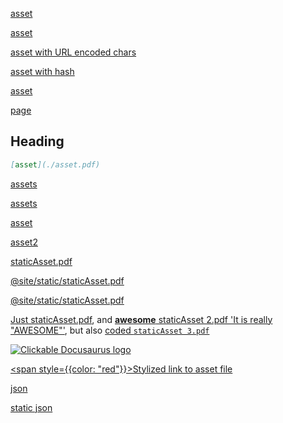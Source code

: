 [asset](https://example.com/asset.pdf)

[](./asset.pdf)

[asset](./asset.pdf)

[asset with URL encoded chars](./asset%20%282%29.pdf)

[asset with hash](./asset.pdf#page=2)

[asset](asset.pdf 'Title')

[page](noUrl.md)

## Heading

```md
[asset](./asset.pdf)
```

[assets](!file-loader!./asset.pdf)

[assets](/github/!file-loader!/assets.pdf)

[asset](asset.pdf)

[asset2](/asset2.pdf)

[staticAsset.pdf](/staticAsset.pdf)

[@site/static/staticAsset.pdf](@site/static/staticAsset.pdf)

[@site/static/staticAsset.pdf](@site/static/staticAsset.pdf#page=2 'Title')

[Just staticAsset.pdf](/staticAsset.pdf), and [**awesome** staticAsset 2.pdf 'It is really "AWESOME"'](/staticAsset.pdf), but also [coded `staticAsset 3.pdf`](/staticAsset.pdf)

[![Clickable Docusaurus logo](./static/staticAssetImage.png)](/staticAssetImage.png)

[<span style={{color: "red"}}>Stylized link to asset file</span>](./asset.pdf)

[json](./data.json)

[static json](/static-json.json)
